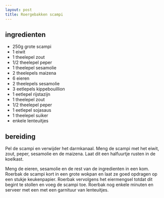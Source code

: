 ```yaml
---
layout: post
title: Roergebakken scampi
---
```


##  ingredienten 

* 250g grote scampi
* 1 eiwit
* 1 theelepel zout
* 1/2 theelepel peper
* 1 theelepel sesamolie
* 2 theelepels maizena
* 6 eieren
* 2 theelepels sesamolie
* 3 eetlepels kippebouillion
* 1 eetlepel rijstazijn
* 1 theelepel zout
* 1/2 theelepel peper
* 1 eetlepel sojasaus
* 1 theelepel suiker
* enkele lenteuitjes

##  bereiding 

Pel de scampi en verwijder het darmkanaal. Meng de scampi met het eiwit, zout, peper, sesamolie en de maizena. Laat dit een halfuurtje rusten in de koelkast.

Meng de eieren, sesamolie en de rest van de ingredienten in een kom. Roerbak de scampi kort in een grote wokpan en laat ze goed opdragen op een stukje keukenpapier. Roerbak vervolgens het eiermengsel totdat dit begint te stollen en voeg de scampi toe. Roerbak nog enkele minuten en serveer met een met een garnituur van lenteuitjes.

